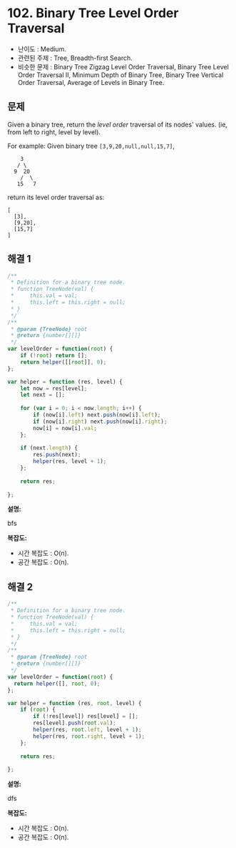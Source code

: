 # 102. Binary Tree Level Order Traversal

- 난이도 : Medium.
- 관련된 주제 : Tree, Breadth-first Search.
- 비슷한 문제 : Binary Tree Zigzag Level Order Traversal, Binary Tree Level Order Traversal II, Minimum Depth of Binary Tree, Binary Tree Vertical Order Traversal, Average of Levels in Binary Tree.

## 문제

Given a binary tree, return the *level order* traversal of its nodes' values. (ie, from left to right, level by level).

For example: Given binary tree `[3,9,20,null,null,15,7]`,

```
    3
   / \
  9  20
    /  \
   15   7
```

return its level order traversal as:

```
[
  [3],
  [9,20],
  [15,7]
]
```

## 해결 1

```javascript
/**
 * Definition for a binary tree node.
 * function TreeNode(val) {
 *     this.val = val;
 *     this.left = this.right = null;
 * }
 */
/**
 * @param {TreeNode} root
 * @return {number[][]}
 */
var levelOrder = function(root) {
    if (!root) return [];
    return helper([[root]], 0);
};

var helper = function (res, level) {
    let now = res[level];
    let next = [];
  
    for (var i = 0; i < now.length; i++) {
        if (now[i].left) next.push(now[i].left);
        if (now[i].right) next.push(now[i].right);
        now[i] = now[i].val;
    };
    
    if (next.length) {
        res.push(next);
        helper(res, level + 1);
    };
    
    return res;
    
};
```

**설명:**

bfs

**복잡도:**

- 시간 복잡도 : O(n).
- 공간 복잡도 : O(n).

## 해결 2

```javascript
/**
 * Definition for a binary tree node.
 * function TreeNode(val) {
 *     this.val = val;
 *     this.left = this.right = null;
 * }
 */
/**
 * @param {TreeNode} root
 * @return {number[][]}
 */
var levelOrder = function(root) {
  return helper([], root, 0);
};

var helper = function (res, root, level) {
    if (root) {
        if (!res[level]) res[level] = [];
        res[level].push(root.val);
        helper(res, root.left, level + 1);
        helper(res, root.right, level + 1);
    };
    
    return res;
    
};
```

**설명:**

dfs

**복잡도:**

- 시간 복잡도 : O(n).
- 공간 복잡도 : O(n).
